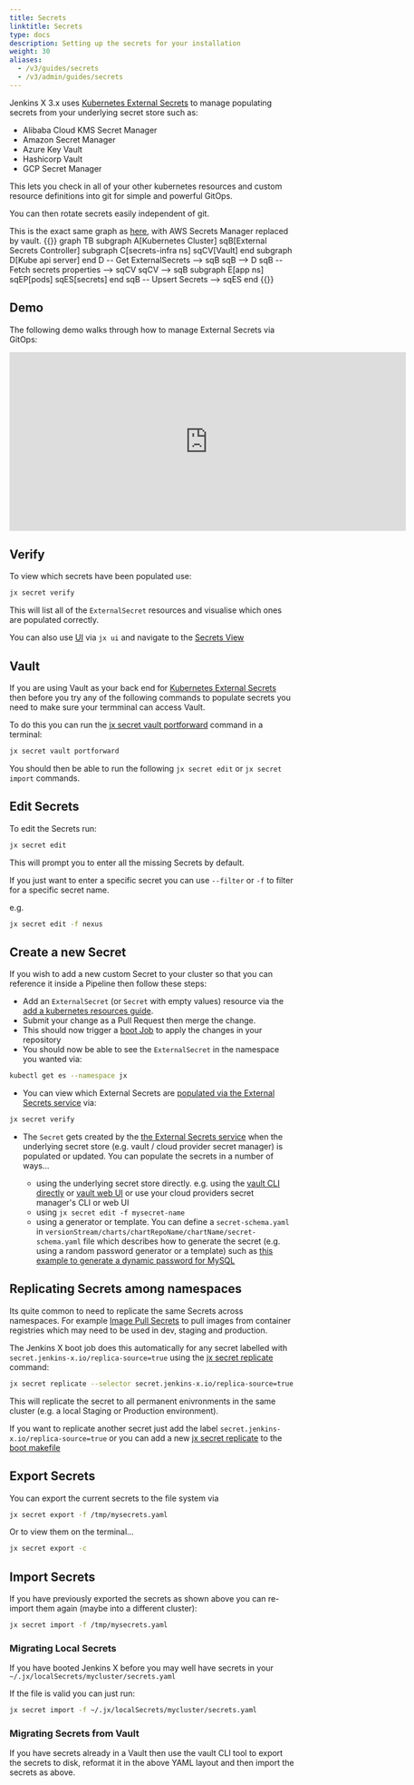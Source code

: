 ```yaml
---
title: Secrets
linktitle: Secrets
type: docs
description: Setting up the secrets for your installation
weight: 30
aliases:
  - /v3/guides/secrets
  - /v3/admin/guides/secrets
---
```


Jenkins X 3.x uses [Kubernetes External Secrets](https://github.com/external-secrets/kubernetes-external-secrets) to manage populating secrets from your underlying secret store such as:

* Alibaba Cloud KMS Secret Manager
* Amazon Secret Manager
* Azure Key Vault
* Hashicorp Vault
* GCP Secret Manager

This lets you check in all of your other kubernetes resources and custom resource definitions into git for simple and powerful GitOps.

You can then rotate secrets easily independent of git.

This is the exact same graph as [here](https://github.com/external-secrets/kubernetes-external-secrets#system-architecture), with AWS Secrets Manager replaced by vault.
{{<mermaid>}}
graph TB
    subgraph A[Kubernetes Cluster]
        sqB[External Secrets Controller]
        subgraph C[secrets-infra ns]
            sqCV[Vault]
        end
        subgraph D[Kube api server]
        end
        D -- Get ExternalSecrets --> sqB
        sqB --> D
        sqB -- Fetch secrets properties --> sqCV
        sqCV --> sqB
        subgraph E[app ns]
            sqEP[pods]
            sqES[secrets]
        end
        sqB -- Upsert Secrets --> sqES
    end
{{</mermaid>}}
    

## Demo
      
The following demo walks through how to manage External Secrets via GitOps: 

<iframe width="700" height="315" src="https://www.youtube.com/embed/_gjGfwlxEY4" frameborder="0" allow="accelerometer; autoplay; clipboard-write; encrypted-media; gyroscope; picture-in-picture" allowfullscreen></iframe>
      

## Verify 

To view which secrets have been populated use:

```bash
jx secret verify
```   

This will list all of the `ExternalSecret` resources and visualise which ones are populated correctly.

You can also use [UI](/v3/develop/ui/octant/) via `jx ui` and navigate to the [Secrets View](http://127.0.0.1:7777/#/ojx/secrets)

## Vault

If you are using Vault as your back end for [Kubernetes External Secrets](https://github.com/external-secrets/kubernetes-external-secrets) then before you try any of the following commands to populate secrets you need to make sure your termminal can access Vault.

To do this you can run the [jx secret vault portforward](https://github.com/jenkins-x/jx-secret/blob/master/docs/cmd/jx-secret_vault_portforward.md) command in a terminal:
 
```bash
jx secret vault portforward
```                  
 
You should then be able to run the following `jx secret edit` or `jx secret import` commands.

## Edit Secrets

To edit the Secrets run:

```bash
jx secret edit
```                  

This will prompt you to enter all the missing Secrets by default.

If you just want to enter a specific secret you can use `--filter` or `-f` to filter for a specific secret name.

e.g.

```bash
jx secret edit -f nexus
```                  


## Create a new Secret

If you wish to add a new custom Secret to your cluster so that you can reference it inside a Pipeline then follow these steps:

* Add an `ExternalSecret` (or `Secret` with empty values) resource via the  [add a kubernetes resources guide](/v3/develop/apps/#adding-resources).
* Submit your change as a Pull Request then merge the change.
* This should now trigger a [boot Job](/v3/about/how-it-works/#boot-job) to apply the changes in your repository
* You should now be able to see the `ExternalSecret` in the namespace you wanted via:

```bash 
kubectl get es --namespace jx
```

* You can view which External Secrets are [populated via the External Secrets service](/v3/admin/guides/secrets/) via:
  
```bash 
jx secret verify
```
                
* The `Secret` gets created by the [the External Secrets service](/v3/admin/guides/secrets/) when the underlying secret store (e.g. vault / cloud provider secret manager) is populated or updated. You can populate the secrets in a number of ways...

  * using the underlying secret store directly. e.g. using the [vault CLI directly](/v3/admin/guides/secrets/vault/#using-the-vault-cli-directly) or [vault web UI](/v3/admin/guides/secrets/vault/#using-the-vault-web-ui) or use your cloud providers secret manager's CLI or web UI
  * using `jx secret edit -f mysecret-name`
  * using a generator or template. You can define a `secret-schema.yaml` in `versionStream/charts/chartRepoName/chartName/secret-schema.yaml` file which describes how to generate the secret (e.g. using a random password generator or a template) such as [this example to generate a dynamic password for MySQL](https://github.com/jenkins-x/jx3-versions/blob/master/charts/presslabs/mysql-operator/secret-schema.yaml) 
    

## Replicating Secrets among namespaces

Its quite common to need to replicate the same Secrets across namespaces. For example [Image Pull Secrets](https://kubernetes.io/docs/tasks/configure-pod-container/pull-image-private-registry/) to pull images from container registries which may need to be used in dev, staging and production.

The Jenkins X boot job does this automatically for any secret labelled with `secret.jenkins-x.io/replica-source=true` using the [jx secret replicate](https://github.com/jenkins-x/jx-secret/blob/master/docs/cmd/jx-secret_replicate.md) command:

```bash 
jx secret replicate --selector secret.jenkins-x.io/replica-source=true
```

This will replicate the secret to all permanent enivronments in the same cluster (e.g. a local Staging or Production environment).

If you want to replicate another secret just add the label `secret.jenkins-x.io/replica-source=true` or you can add a new [jx secret replicate](https://github.com/jenkins-x/jx-secret/blob/master/docs/cmd/jx-secret_replicate.md) to the [boot makefile](/v3/about/how-it-works/#boot-job)
       


## Export Secrets

You can export the current secrets to the file system via

```bash
jx secret export -f /tmp/mysecrets.yaml
```                  

Or to view them on the terminal...

```bash
jx secret export -c
```                  


## Import Secrets

If you have previously exported the secrets as shown above you can re-import them again (maybe into a different cluster):

```bash
jx secret import -f /tmp/mysecrets.yaml 
```                  


### Migrating Local Secrets

If you have booted Jenkins X before you may well have secrets in your `~/.jx/localSecrets/mycluster/secrets.yaml`

If the file is valid you can just run:

```bash
jx secret import -f ~/.jx/localSecrets/mycluster/secrets.yaml 
```                  

### Migrating Secrets from Vault

If you have secrets already in a Vault then use the vault CLI tool to export the secrets to disk, reformat it in the above YAML layout and then import the secrets as above.
